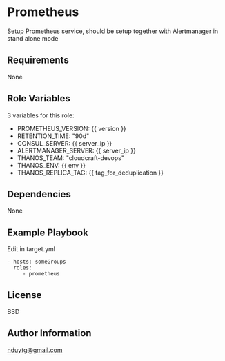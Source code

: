 Prometheus
=========

Setup Prometheus service, should be setup together with Alertmanager in stand alone mode

Requirements
------------

None

Role Variables
--------------

3 variables for this role:

* PROMETHEUS_VERSION: {{ version }}
* RETENTION_TIME: "90d"
* CONSUL_SERVER: {{ server_ip }}
* ALERTMANAGER_SERVER: {{ server_ip }}
* THANOS_TEAM: "cloudcraft-devops"
* THANOS_ENV: {{ env }}
* THANOS_REPLICA_TAG: {{ tag_for_deduplication }}

Dependencies
------------

None

Example Playbook
----------------

Edit in target.yml

    - hosts: someGroups
      roles:
         - prometheus

License
-------

BSD

Author Information
------------------

nduytg@gmail.com
